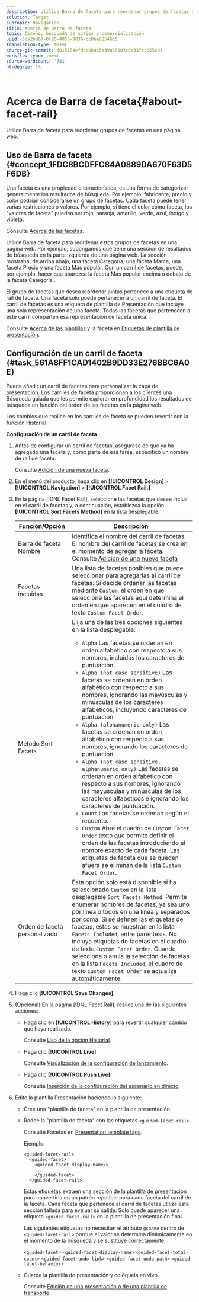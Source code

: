 ```yaml
---
description: Utilice Barra de faceta para reordenar grupos de facetas en una página web.
solution: Target
subtopic: Navigation
title: Acerca de Barra de faceta
topic: Diseño, búsqueda de sitios y comercialización
uuid: 6da2bd67-8c20-4955-9836-bc8ba88546c5
translation-type: tm+mt
source-git-commit: d015154efdccbb4c6a39a56907c0c337ec065c9f
workflow-type: tm+mt
source-wordcount: '781'
ht-degree: 1%

---
```



# Acerca de Barra de faceta{#about-facet-rail}

Utilice Barra de faceta para reordenar grupos de facetas en una página web.

## Uso de Barra de faceta {#concept_1FDC8BCDFFC84A0889DA670F63D5F6DB}

Una faceta es una propiedad o característica, es una forma de categorizar generalmente los resultados de búsqueda. Por ejemplo, fabricante, precio y color podrían considerarse un grupo de facetas. Cada faceta puede tener varias restricciones o valores. Por ejemplo, si tiene el color como faceta, los &quot;valores de faceta&quot; pueden ser rojo, naranja, amarillo, verde, azul, índigo y violeta.

Consulte [Acerca de las facetas](../c-about-design-menu/c-about-facets.md#concept_FA912B3B41EE493DB2F492D188457FF5).

Utilice Barra de faceta para reordenar estos grupos de facetas en una página web. Por ejemplo, supongamos que tiene una sección de resultados de búsqueda en la parte izquierda de una página web. La sección mostraba, de arriba abajo, una faceta Categoría, una faceta Marca, una faceta Precio y una faceta Más popular. Con un carril de facetas, puede, por ejemplo, hacer que aparezca la faceta Más popular encima o debajo de la faceta Categoría .

El grupo de facetas que desea reordenar juntas pertenece a una etiqueta de raíl de faceta. Una faceta solo puede pertenecer a un carril de faceta. El carril de facetas es una etiqueta de plantilla de Presentación que incluye una sola representación de una faceta. Todas las facetas que pertenecen a este carril comparten esa representación de faceta única.

Consulte [Acerca de las plantillas](../c-about-design-menu/c-about-templates.md#concept_06EB481B14864E18A8AE2BCD1D6EF0B5) y la faceta en [Etiquetas de plantilla de presentación](../c-appendices/c-templates.md#reference_F1BBF616BCEC4AD7B2548ECD3CA74C64).

## Configuración de un carril de faceta {#task_561A8FF1CAD1402B9DD33E276BBC6A0E}

Puede añadir un carril de facetas para personalizar la capa de presentación. Los carriles de faceta proporcionan a los clientes una Búsqueda guiada que les permite explorar en profundidad los resultados de búsqueda en función del orden de las facetas en la página web.

<!-- 

t_configuring_facet_rail.xml

-->

Los cambios que realice en los carriles de faceta se pueden revertir con la función Historial.

**Configuración de un carril de faceta**

1. Antes de configurar un carril de facetas, asegúrese de que ya ha agregado una faceta y, como parte de esa tarea, especificó un nombre de raíl de faceta.

   Consulte [Adición de una nueva faceta](../c-about-design-menu/c-about-facets.md#task_FC07BFFA62CA4B718D6CBF4F2855C89B).
1. En el menú del producto, haga clic en **[!UICONTROL Design]** > **[!UICONTROL Navigation]** > **[!UICONTROL Facet Rail.]**
1. En la página [!DNL Facet Rail], seleccione las facetas que desee incluir en el carril de facetas y, a continuación, establezca la opción **[!UICONTROL Sort Facets Method]** en la lista desplegable.

   <!-- 
   r_facet_rail_options.xml
   -->

   | Función/Opción | Descripción |
   |--- |--- |
   | Barra de faceta Nombre | Identifica el nombre del carril de facetas.  El nombre del carril de facetas se crea en el momento de agregar la faceta.  Consulte [Adición de una nueva faceta](../c-about-design-menu/c-about-facets.md#task_FC07BFFA62CA4B718D6CBF4F2855C89B) |
   | Facetas incluidas | Una lista de facetas posibles que puede seleccionar para agregarlas al carril de facetas.  Si decide ordenar las facetas mediante `Custom`, el orden en que seleccione las facetas aquí determina el orden en que aparecen en el cuadro de texto `Custom Facet Order`. |
   | Método Sort Facets | Elija una de las tres opciones siguientes en la lista desplegable:<ul><li>`Alpha` Las facetas se ordenan en orden alfabético con respecto a sus nombres, incluidos los caracteres de puntuación.</li><li>`Alpha (not case sensitive)` Las facetas se ordenan en orden alfabético con respecto a sus nombres, ignorando las mayúsculas y minúsculas de los caracteres alfabéticos, incluyendo caracteres de puntuación. </li><li>`Alpha (alphanumeric only)` Las facetas se ordenan en orden alfabético con respecto a sus nombres, ignorando los caracteres de puntuación. </li><li>`Alpha (not case sensitive, alphanumeric only)` Las facetas se ordenan en orden alfabético con respecto a sus nombres, ignorando las mayúsculas y minúsculas de los caracteres alfabéticos e ignorando los caracteres de puntuación. </li><li>`Count` Las facetas se ordenan según el recuento. </li><li>`Custom` Abre el cuadro de  `Custom Facet Order` texto que permite definir el orden de las facetas introduciendo el nombre exacto de cada faceta. Las etiquetas de faceta que se queden afuera se eliminan de la lista `Custom Facet Order`.</li></ul> |
   | Orden de faceta personalizado | Esta opción solo está disponible si ha seleccionado `Custom` en la lista desplegable `Sort Facets Method`.  Permite enumerar nombres de facetas, ya sea uno por línea o todos en una línea y separados por coma. Si se definen las etiquetas de facetas, estas se muestran en la lista `Facets Included`, entre paréntesis.  No incluya etiquetas de facetas en el cuadro de texto `Custom Facet Order`.  Cuando selecciona o anula la selección de facetas en la lista `Facets Included`, el cuadro de texto `Custom Facet Order` se actualiza automáticamente. |

1. Haga clic **[!UICONTROL Save Changes]**.
1. (Opcional) En la página [!DNL Facet Rail], realice una de las siguientes acciones:

   * Haga clic en **[!UICONTROL History]** para revertir cualquier cambio que haya realizado.

      Consulte [Uso de la opción Historial](../t-using-the-history-option.md#task_70DD3F87A67242BBBD2CB27156F43002).

   * Haga clic **[!UICONTROL Live]**.

      Consulte [Visualización de la configuración de lanzamiento](../c-about-staging.md#task_401A0EBDB5DB4D4CA933CBA7BECDC10F).

   * Haga clic **[!UICONTROL Push Live]**.

      Consulte [Inserción de la configuración del escenario en directo](../c-about-staging.md#task_44306783B4C0408AAA58B471DAF2D9A4).

1. Edite la plantilla Presentación haciendo lo siguiente:

   * Cree una &quot;plantilla de faceta&quot; en la plantilla de presentación.
   * Rodee la &quot;plantilla de faceta&quot; con las etiquetas `<guided-facet-rail>` .

      Consulte Facetas en [Presentation template tags](../c-appendices/c-templates.md#reference_F1BBF616BCEC4AD7B2548ECD3CA74C64).

      Ejemplo:

      ```
      <guided-facet-rail>
        <guided-facet>
          <guided-facet-display-name/>
          ...
          </guided-facet>
        </guided-facet-rail>
      ```

      Estas etiquetas extraen una sección de la plantilla de presentación para convertirla en un patrón repetible para cada faceta del carril de la faceta. Cada faceta que pertenece al carril de facetas utiliza esta sección tallada para evaluar su salida. Solo puede aparecer una etiqueta `<guided-facet-rail>` en la plantilla de presentación final.

      Las siguientes etiquetas no necesitan el atributo `gsname` dentro de `<guided-facet-rail>` porque el valor se determina dinámicamente en el momento de la búsqueda y se sustituye correctamente:

      `<guided-facet>`
      `<guided-facet-display-name>`
      `<guided-facet-total-count>`
      `<guided-facet-undo-link>`
      `<guided-facet-undo-path>`
      `<guided-facet-behavior>`

   * Guarde la plantilla de presentación y colóquela en vivo.

      Consulte [Edición de una presentación o de una plantilla de transporte](../c-about-design-menu/c-about-templates.md#task_800E0E2265C34C028C92FEB5A1243EC3).
